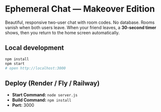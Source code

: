 # Ephemeral Chat — Makeover Edition

Beautiful, responsive two-user chat with room codes. No database. Rooms vanish when both users leave.
When your friend leaves, a **30-second timer** shows, then you return to the home screen automatically.

## Local development
```bash
npm install
npm start
# open http://localhost:3000
```

## Deploy (Render / Fly / Railway)
- **Start Command:** `node server.js`
- **Build Command:** `npm install`
- **Port:** 3000
